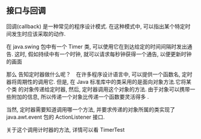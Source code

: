 ## 接口与回调

回调(callback) 是一种常见的程序设计模式. 在这种模式中, 可以指出某个特定时间发生时应该采取的动作.


在 java.swing 包中有一个 Timer 类, 可以使用它在到达给定的时间间隔时发出通告. 这时, 假如持续中有一个时钟, 
就可以请求每秒钟获得一个通告, 以便更新时钟的画面

那么 告知定时器做什么呢？　在许多程序设计语言中, 可以提供一个函数名, 定时器将周期性的调用它. 但是, 在 Java 标准库中的类采用的是面向对象方法.它将某个类
的对象传递给定时器, 然后, 定时器调用这个对象的方法. 由于对象可以携带一些附加的信息, 所以传递一个对象比传递一个函数要灵活得多 .


当然, 定时器需要知道调用哪一个方法, 并要求传递的对象所属的类实现了 java.awt.event 包的 ActionListener 接口.

关于这个调用计时器的方法, 详情可以看 TimerTest